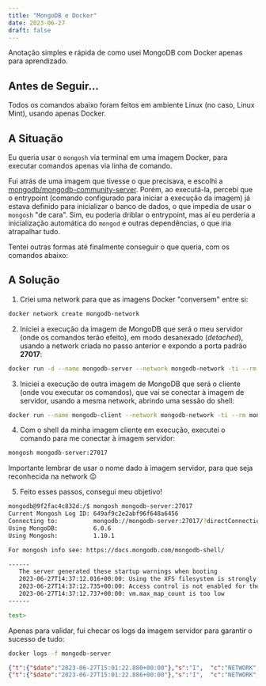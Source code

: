 ```yaml
---
title: "MongoDB e Docker"
date: 2023-06-27
draft: false
---
```


Anotação simples e rápida de como usei MongoDB com Docker apenas para aprendizado.

## Antes de Seguir...

Todos os comandos abaixo foram feitos em ambiente Linux (no caso, Linux Mint), usando apenas Docker.

## A Situação

Eu queria usar o `mongosh` via terminal em uma imagem Docker, para executar comandos apenas via linha de comando.

Fui atrás de uma imagem que tivesse o que precisava, e escolhi a
[mongodb/mongodb-community-server](https://hub.docker.com/r/mongodb/mongodb-community-server). Porém, ao executá-la,
percebi que o entrypoint (comando configurado para iniciar a execução da imagem) já estava definido para inicializar o
banco de dados, o que impedia de usar o `mongosh` "de cara". Sim, eu poderia driblar o entrypoint, mas aí eu perderia a
inicialização automática do `mongod` e outras dependências, o que iria atrapalhar tudo.

Tentei outras formas até finalmente conseguir o que queria, com os comandos abaixo:

## A Solução

1. Criei uma network para que as imagens Docker "conversem" entre si:

```bash
docker network create mongodb-network
```

2. Iniciei a execução da imagem de MongoDB que será o meu servidor (onde os comandos terão efeito), em modo desanexado
   (_detached_), usando a network criada no passo anterior e expondo a porta padrão **27017**:

```bash
docker run -d --name mongodb-server --network mongodb-network -ti --rm -p 27017:27017 mongodb/mongodb-community-server:latest
```

3. Iniciei a execução de outra imagem de MongoDB que será o cliente (onde vou executar os comandos), que vai se conectar
   à imagem de servidor, usando a mesma network, abrindo uma sessão do shell:

```bash
docker run --name mongodb-client --network mongodb-network -ti --rm mongodb/mongodb-community-server:latest bash
```

4. Com o shell da minha imagem cliente em execução, executei o comando para me conectar à imagem servidor:

```bash
mongosh mongodb-server:27017
```

Importante lembrar de usar o nome dado à imagem servidor, para que seja reconhecida na network :wink:

5. Feito esses passos, consegui meu objetivo!

```bash
mongodb@9f2fac4c832d:/$ mongosh mongodb-server:27017
Current Mongosh Log ID: 649af9c2e2abf96f648a6456
Connecting to:          mongodb://mongodb-server:27017/?directConnection=true&appName=mongosh+1.10.1
Using MongoDB:          6.0.6
Using Mongosh:          1.10.1

For mongosh info see: https://docs.mongodb.com/mongodb-shell/

------
   The server generated these startup warnings when booting
   2023-06-27T14:37:12.016+00:00: Using the XFS filesystem is strongly recommended with the WiredTiger storage engine. See http://dochub.mongodb.org/core/prodnotes-filesystem
   2023-06-27T14:37:12.735+00:00: Access control is not enabled for the database. Read and write access to data and configuration is unrestricted
   2023-06-27T14:37:12.737+00:00: vm.max_map_count is too low
------

test>

```

Apenas para validar, fui checar os logs da imagem servidor para garantir o sucesso de tudo:

```bash
docker logs -f mongodb-server
```

```json
{"t":{"$date":"2023-06-27T15:01:22.880+00:00"},"s":"I",  "c":"NETWORK",  "id":22943,   "ctx":"listener","msg":"Connection accepted","attr":{"remote":"172.18.0.3:37788","uuid":"d970dc63-cd9a-4ec2-a2e0-0bc2f07d2a2e","connectionId":6,"connectionCount":1}}
{"t":{"$date":"2023-06-27T15:01:22.886+00:00"},"s":"I",  "c":"NETWORK",  "id":51800,   "ctx":"conn6","msg":"client metadata","attr":{"remote":"172.18.0.3:37788","client":"conn6","doc":{"application":{"name":"mongosh 1.10.1"},"driver":{"name":"nodejs|mongosh","version":"5.6.0|1.10.1"},"platform":"Node.js v16.20.1, LE","os":{"name":"linux","architecture":"x64","version":"5.4.0-152-generic","type":"Linux"}}}}
```

